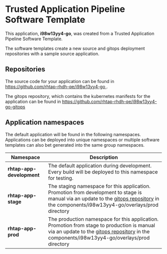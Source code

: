 # Trusted Application Pipeline Software Template

This application, **i98w13yy4-go**, was created from a Trusted Application Pipeline Software Template.

The software templates create a new source and gitops deployment repositories with a sample source application. 

## Repositories

The source code for your application can be found in [https://github.com/rhtap-rhdh-qe/i98w13yy4-go ](https://github.com/rhtap-rhdh-qe/i98w13yy4-go ).
 
The gitops repository, which contains the kubernetes manifests for the application can be found in 
[https://github.com/rhtap-rhdh-qe/i98w13yy4-go-gitops ](https://github.com/rhtap-rhdh-qe/i98w13yy4-go-gitops ) 

## Application namespaces 

The default application will be found in the following namespaces. Applications can be deployed into unique namespaces or multiple software templates can also bet generated into the same group namespaces.  

|  Namespace   |  Description   |  
| -------- | -------- |   
| **rhtap-app-development** | The default application during development. Every build will be deployed to this namespace for testing. | 
| **rhtap-app-stage** | The staging namespace for this application. Promotion from development to stage is manual via an update to the [gitops repository](https://github.com/rhtap-rhdh-qe/i98w13yy4-go-gitops ) in the components/i98w13yy4-go/overlays/prod directory |  
| **rhtap-app-prod** | The production namespace for this application. Promotion from stage to production is manual via an update to the [gitops repository](https://github.com/rhtap-rhdh-qe/i98w13yy4-go-gitops ) in the components/i98w13yy4-go/overlays/prod directory | 